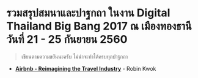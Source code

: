 # รวมสรุปสมนาและปาฐกถา ในงาน Digital Thailand Big Bang 2017 ณ เมืองทองธานี วันที่ 21 - 25 กันยายน 2560

> เขียนตามความขยันนะครับ ไม่น่าจะทำได้ครบทุกปาฐกถา

* [**Airbnb - Reimagining the Travel Industry**](airbnb-reimagine-travel-industry.md) - Robin Kwok